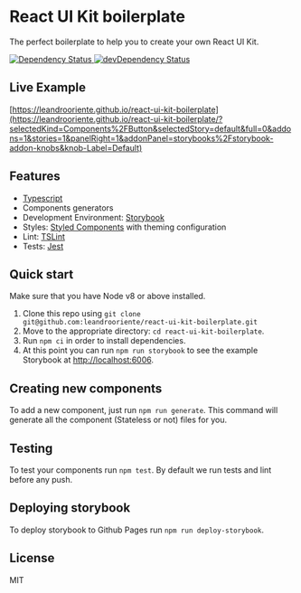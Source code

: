# React UI Kit boilerplate

The perfect boilerplate to help you to create your own React UI Kit. 

<div>
  <!-- Dependency Status -->
  <a href="https://david-dm.org/leandrooriente/react-ui-kit-boilerplate">
    <img src="https://david-dm.org/leandrooriente/react-ui-kit-boilerplate.svg" alt="Dependency Status" />
  </a>
  <!-- devDependency Status -->
  <a href="https://david-dm.org/leandrooriente/react-ui-kit-boilerplate#info=devDependencies">
    <img src="https://david-dm.org/leandrooriente/react-ui-kit-boilerplate/dev-status.svg" alt="devDependency Status" />
  </a>
</div>

## Live Example

[https://leandrooriente.github.io/react-ui-kit-boilerplate](https://leandrooriente.github.io/react-ui-kit-boilerplate/?selectedKind=Components%2FButton&selectedStory=default&full=0&addons=1&stories=1&panelRight=1&addonPanel=storybooks%2Fstorybook-addon-knobs&knob-Label=Default)

## Features

- [Typescript](https://www.typescriptlang.org)
- Components generators
- Development Environment: [Storybook](https://storybook.js.org/)
- Styles: [Styled Components](https://www.styled-components.com/) with theming configuration
- Lint: [TSLint](https://palantir.github.io/tslint/)
- Tests: [Jest](https://jestjs.io/)

## Quick start

Make sure that you have Node v8 or above installed.

1. Clone this repo using `git clone  git@github.com:leandrooriente/react-ui-kit-boilerplate.git`
2. Move to the appropriate directory: `cd react-ui-kit-boilerplate`.
3. Run `npm ci` in order to install dependencies.
4. At this point you can run `npm run storybook` to see the example Storybook at [http://localhost:6006](http://localhost:6006).

## Creating new components

To add a new component, just run `npm run generate`. This command will generate all the component (Stateless or not) files for you.

## Testing

To test your components run `npm test`.
By default we run tests and lint before any push.

## Deploying storybook

To deploy storybook to Github Pages run `npm run deploy-storybook`.

## License

MIT
